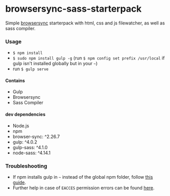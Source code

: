 # browsersync-sass-starterpack

Simple [browsersync](https://www.browsersync.io) starterpack with html, css and js filewatcher, as well as sass compiler.


### Usage
 - `$ npm install`
 - `$ sudo npm install gulp -g` (run `$ npm config set prefix /usr/local` if gulp isn't installed globally but in your `~`)
 - run `$ gulp serve`
 
#### Contains
 - Gulp
 - Browsersync
 - Sass Compiler

#### dev dependencies
 - Node.js
 - npm
 - browser-sync: ^2.26.7
 - gulp: ^4.0.2
 - gulp-sass: ^4.1.0
 - node-sass: ^4.14.1

### Troubleshooting
 - If npm installs gulp in `~` instead of the global npm folder, follow [this guide](http://blog.webbb.be/command-not-found-node-npm/).
 - Further help in case of `EACCES` permission errors can be found [here](https://docs.npmjs.com/getting-started/fixing-npm-permissions).
